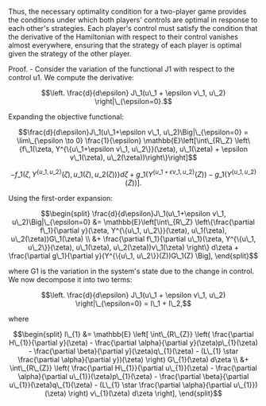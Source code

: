 Thus, the necessary optimality condition for a two-player game provides the conditions under which both players' controls are optimal in response to each other's strategies. Each player's control must satisfy the condition that the derivative of the Hamiltonian with respect to their control vanishes almost everywhere, ensuring that the strategy of each player is optimal given the strategy of the other player.

Proof. - Consider the variation of the functional J1 with respect to the control u1. We compute the derivative:

$$\left. \frac{d}{d\epsilon} J\_1(u\_1 + \epsilon v\_1, u\_2) \right|\_{\epsilon=0}.$$

Expanding the objective functional:

$$\frac{d}{d\epsilon}J\_1(u\_1+\epsilon v\_1, u\_2)\Big|\_{\epsilon=0} = \lim\_{\epsilon \to 0} \frac{1}{\epsilon} \mathbb{E}\left[\int\_{R\_Z} \left\{f\_1(\zeta, Y^{\{u\_1+\epsilon v\_1, u\_2\}}(\zeta), u\_1(\zeta) + \epsilon v\_1(\zeta), u\_2(\zeta))\right\}\right]$$

$$-f\_1(\zeta, Y^{\{u\_1, u\_2\}}(\zeta), u\_1(\zeta), u\_2(\zeta))\Big\} d\zeta + g\_1(Y^{\{u\_1+\epsilon v\_1, u\_2\}}(Z)) - g\_1(Y^{\{u\_1, u\_2\}}(Z))\Big].$$

Using the first-order expansion:

$$\begin{split} \frac{d}{d\epsilon}J\_1(u\_1+\epsilon v\_1, u\_2)\Big|\_{\epsilon=0} &= \mathbb{E}\left[\int\_{R\_Z} \left\{\frac{\partial f\_1}{\partial y}(\zeta, Y^{\{u\_1, u\_2\}}(\zeta), u\_1(\zeta), u\_2(\zeta))G\_1(\zeta) \\ &+ \frac{\partial f\_1}{\partial u\_1}(\zeta, Y^{\{u\_1, u\_2\}}(\zeta), u\_1(\zeta), u\_2(\zeta))v\_1(\zeta) \right\} d\zeta + \frac{\partial g\_1}{\partial y}(Y^{\{u\_1, u\_2\}}(Z))G\_1(Z) \Big], \end{split}$$

where G1 is the variation in the system's state due to the change in control. We now decompose it into two terms:

$$\left. \frac{d}{d\epsilon} J\_1(u\_1 + \epsilon v\_1, u\_2) \right|\_{\epsilon=0} = I\_1 + I\_2,$$

where

$$\begin{split} I\_{1} &= \mathbb{E} \left[ \int\_{R\_{Z}} \left( \frac{\partial H\_{1}}{\partial y}(\zeta) - \frac{\partial \alpha}{\partial y}(\zeta)p\_{1}(\zeta) - \frac{\partial \beta}{\partial y}(\zeta)q\_{1}(\zeta) - (L\_{1} \star \frac{\partial \alpha}{\partial y})(\zeta) \right) G\_{1}(\zeta) d\zeta \\ &+ \int\_{R\_{Z}} \left( \frac{\partial H\_{1}}{\partial u\_{1}}(\zeta) - \frac{\partial \alpha}{\partial u\_{1}}(\zeta)p\_{1}(\zeta) - \frac{\partial \beta}{\partial u\_{1}}(\zeta)q\_{1}(\zeta) - (L\_{1} \star \frac{\partial \alpha}{\partial u\_{1}})(\zeta) \right) v\_{1}(\zeta) d\zeta \right], \end{split}$$